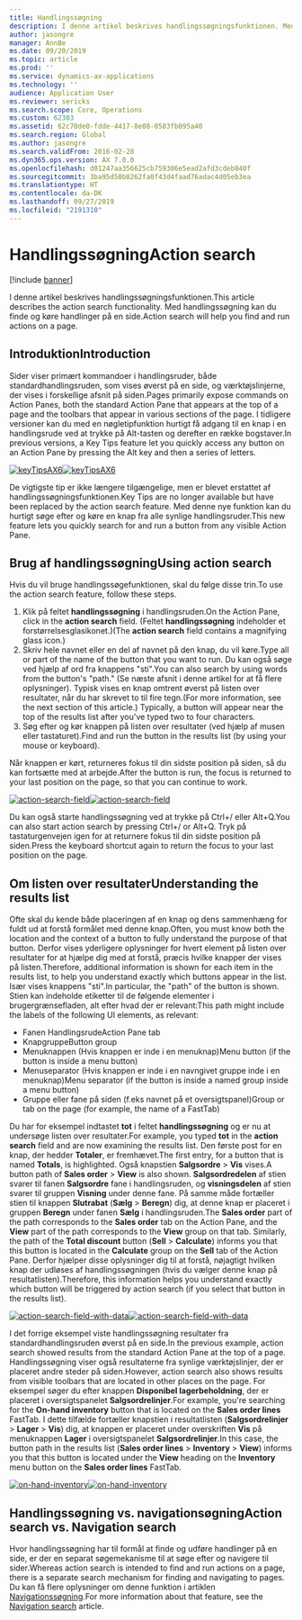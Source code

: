 ```yaml
---
title: Handlingssøgning
description: I denne artikel beskrives handlingssøgningsfunktionen. Med handlingssøgning kan du finde og køre handlinger på en side.
author: jasongre
manager: AnnBe
ms.date: 09/20/2019
ms.topic: article
ms.prod: ''
ms.service: dynamics-ax-applications
ms.technology: ''
audience: Application User
ms.reviewer: sericks
ms.search.scope: Core, Operations
ms.custom: 62303
ms.assetid: 62c70de0-fdde-4417-8e08-0583fb095a40
ms.search.region: Global
ms.author: jasongre
ms.search.validFrom: 2016-02-28
ms.dyn365.ops.version: AX 7.0.0
ms.openlocfilehash: d01247aa356625cb759306e5ead2afd3cdeb840f
ms.sourcegitcommit: 3ba95d50b8262fa0f43d4faad76adac4d05eb3ea
ms.translationtype: HT
ms.contentlocale: da-DK
ms.lasthandoff: 09/27/2019
ms.locfileid: "2191310"
---
```

# <a name="action-search"></a><span data-ttu-id="b6eef-104">Handlingssøgning</span><span class="sxs-lookup"><span data-stu-id="b6eef-104">Action search</span></span>

[!include [banner](../includes/banner.md)]

<span data-ttu-id="b6eef-105">I denne artikel beskrives handlingssøgningsfunktionen.</span><span class="sxs-lookup"><span data-stu-id="b6eef-105">This article describes the action search functionality.</span></span> <span data-ttu-id="b6eef-106">Med handlingssøgning kan du finde og køre handlinger på en side.</span><span class="sxs-lookup"><span data-stu-id="b6eef-106">Action search will help you find and run actions on a page.</span></span>

## <a name="introduction"></a><span data-ttu-id="b6eef-107">Introduktion</span><span class="sxs-lookup"><span data-stu-id="b6eef-107">Introduction</span></span>

<span data-ttu-id="b6eef-108">Sider viser primært kommandoer i handlingsruder, både standardhandlingsruden, som vises øverst på en side, og værktøjslinjerne, der vises i forskellige afsnit på siden.</span><span class="sxs-lookup"><span data-stu-id="b6eef-108">Pages primarily expose commands on Action Panes, both the standard Action Pane that appears at the top of a page and the toolbars that appear in various sections of the page.</span></span> <span data-ttu-id="b6eef-109">I tidligere versioner kan du med en nøgletipfunktion hurtigt få adgang til en knap i en handlingsrude ved at trykke på Alt-tasten og derefter en række bogstaver.</span><span class="sxs-lookup"><span data-stu-id="b6eef-109">In previous versions, a Key Tips feature let you quickly access any button on an Action Pane by pressing the Alt key and then a series of letters.</span></span>

<span data-ttu-id="b6eef-110">[![keyTipsAX6](./media/keytipsax6.png)](./media/keytipsax6.png)</span><span class="sxs-lookup"><span data-stu-id="b6eef-110">[![keyTipsAX6](./media/keytipsax6.png)](./media/keytipsax6.png)</span></span>

<span data-ttu-id="b6eef-111">De vigtigste tip er ikke længere tilgængelige, men er blevet erstattet af handlingssøgningsfunktionen.</span><span class="sxs-lookup"><span data-stu-id="b6eef-111">Key Tips are no longer available but have been replaced by the action search feature.</span></span> <span data-ttu-id="b6eef-112">Med denne nye funktion kan du hurtigt søge efter og køre en knap fra alle synlige handlingsruder.</span><span class="sxs-lookup"><span data-stu-id="b6eef-112">This new feature lets you quickly search for and run a button from any visible Action Pane.</span></span>

## <a name="using-action-search"></a><span data-ttu-id="b6eef-113">Brug af handlingssøgning</span><span class="sxs-lookup"><span data-stu-id="b6eef-113">Using action search</span></span>

<span data-ttu-id="b6eef-114">Hvis du vil bruge handlingssøgefunktionen, skal du følge disse trin.</span><span class="sxs-lookup"><span data-stu-id="b6eef-114">To use the action search feature, follow these steps.</span></span>

1. <span data-ttu-id="b6eef-115">Klik på feltet **handlingssøgning** i handlingsruden.</span><span class="sxs-lookup"><span data-stu-id="b6eef-115">On the Action Pane, click in the **action search** field.</span></span> <span data-ttu-id="b6eef-116">(Feltet **handlingssøgning** indeholder et forstørrelsesglasikonet.)</span><span class="sxs-lookup"><span data-stu-id="b6eef-116">(The **action search** field contains a magnifying glass icon.)</span></span>
2. <span data-ttu-id="b6eef-117">Skriv hele navnet eller en del af navnet på den knap, du vil køre.</span><span class="sxs-lookup"><span data-stu-id="b6eef-117">Type all or part of the name of the button that you want to run.</span></span> <span data-ttu-id="b6eef-118">Du kan også søge ved hjælp af ord fra knappens "sti".</span><span class="sxs-lookup"><span data-stu-id="b6eef-118">You can also search by using words from the button's "path."</span></span> <span data-ttu-id="b6eef-119">(Se næste afsnit i denne artikel for at få flere oplysninger). Typisk vises en knap omtrent øverst på listen over resultater, når du har skrevet to til fire tegn.</span><span class="sxs-lookup"><span data-stu-id="b6eef-119">(For more information, see the next section of this article.) Typically, a button will appear near the top of the results list after you've typed two to four characters.</span></span>
3. <span data-ttu-id="b6eef-120">Søg efter og kør knappen på listen over resultater (ved hjælp af musen eller tastaturet).</span><span class="sxs-lookup"><span data-stu-id="b6eef-120">Find and run the button in the results list (by using your mouse or keyboard).</span></span>

<span data-ttu-id="b6eef-121">Når knappen er kørt, returneres fokus til din sidste position på siden, så du kan fortsætte med at arbejde.</span><span class="sxs-lookup"><span data-stu-id="b6eef-121">After the button is run, the focus is returned to your last position on the page, so that you can continue to work.</span></span>

<span data-ttu-id="b6eef-122">[![action-search-field](./media/action-search-field.png)](./media/action-search-field.png)</span><span class="sxs-lookup"><span data-stu-id="b6eef-122">[![action-search-field](./media/action-search-field.png)](./media/action-search-field.png)</span></span>

<span data-ttu-id="b6eef-123">Du kan også starte handlingssøgning ved at trykke på Ctrl+/ eller Alt+Q.</span><span class="sxs-lookup"><span data-stu-id="b6eef-123">You can also start action search by pressing Ctrl+/ or Alt+Q.</span></span> <span data-ttu-id="b6eef-124">Tryk på tastaturgenvejen igen for at returnere fokus til din sidste position på siden.</span><span class="sxs-lookup"><span data-stu-id="b6eef-124">Press the keyboard shortcut again to return the focus to your last position on the page.</span></span>

## <a name="understanding-the-results-list"></a><span data-ttu-id="b6eef-125">Om listen over resultater</span><span class="sxs-lookup"><span data-stu-id="b6eef-125">Understanding the results list</span></span>

<span data-ttu-id="b6eef-126">Ofte skal du kende både placeringen af en knap og dens sammenhæng for fuldt ud at forstå formålet med denne knap.</span><span class="sxs-lookup"><span data-stu-id="b6eef-126">Often, you must know both the location and the context of a button to fully understand the purpose of that button.</span></span> <span data-ttu-id="b6eef-127">Derfor vises yderligere oplysninger for hvert element på listen over resultater for at hjælpe dig med at forstå, præcis hvilke knapper der vises på listen.</span><span class="sxs-lookup"><span data-stu-id="b6eef-127">Therefore, additional information is shown for each item in the results list, to help you understand exactly which buttons appear in the list.</span></span> <span data-ttu-id="b6eef-128">Især vises knappens "sti".</span><span class="sxs-lookup"><span data-stu-id="b6eef-128">In particular, the "path" of the button is shown.</span></span> <span data-ttu-id="b6eef-129">Stien kan indeholde etiketter til de følgende elementer i brugergrænsefladen, alt efter hvad der er relevant:</span><span class="sxs-lookup"><span data-stu-id="b6eef-129">This path might include the labels of the following UI elements, as relevant:</span></span>

- <span data-ttu-id="b6eef-130">Fanen Handlingsrude</span><span class="sxs-lookup"><span data-stu-id="b6eef-130">Action Pane tab</span></span>
- <span data-ttu-id="b6eef-131">Knapgruppe</span><span class="sxs-lookup"><span data-stu-id="b6eef-131">Button group</span></span>
- <span data-ttu-id="b6eef-132">Menuknappen (Hvis knappen er inde i en menuknap)</span><span class="sxs-lookup"><span data-stu-id="b6eef-132">Menu button (if the button is inside a menu button)</span></span>
- <span data-ttu-id="b6eef-133">Menuseparator (Hvis knappen er inde i en navngivet gruppe inde i en menuknap)</span><span class="sxs-lookup"><span data-stu-id="b6eef-133">Menu separator (if the button is inside a named group inside a menu button)</span></span>
- <span data-ttu-id="b6eef-134">Gruppe eller fane på siden (f.eks navnet på et oversigtspanel)</span><span class="sxs-lookup"><span data-stu-id="b6eef-134">Group or tab on the page (for example, the name of a FastTab)</span></span>

<span data-ttu-id="b6eef-135">Du har for eksempel indtastet **tot** i feltet **handlingssøgning** og er nu at undersøge listen over resultater.</span><span class="sxs-lookup"><span data-stu-id="b6eef-135">For example, you typed **tot** in the **action search** field and are now examining the results list.</span></span> <span data-ttu-id="b6eef-136">Den første post for en knap, der hedder **Totaler**, er fremhævet.</span><span class="sxs-lookup"><span data-stu-id="b6eef-136">The first entry, for a button that is named **Totals**, is highlighted.</span></span> <span data-ttu-id="b6eef-137">Også knapstien **Salgsordre** &gt; **Vis** vises.</span><span class="sxs-lookup"><span data-stu-id="b6eef-137">A button path of **Sales order** &gt; **View** is also shown.</span></span> <span data-ttu-id="b6eef-138">**Salgsordredelen** af stien svarer til fanen **Salgsordre** fane i handlingsruden, og **visningsdelen** af stien svarer til gruppen **Visning** under denne fane. På samme måde fortæller stien til knappen **Slutrabat** (**Sælg** &gt; **Beregn**) dig, at denne knap er placeret i gruppen **Beregn** under fanen **Sælg** i handlingsruden.</span><span class="sxs-lookup"><span data-stu-id="b6eef-138">The **Sales order** part of the path corresponds to the **Sales order** tab on the Action Pane, and the **View** part of the path corresponds to the **View** group on that tab. Similarly, the path of the **Total discount** button (**Sell** &gt; **Calculate**) informs you that this button is located in the **Calculate** group on the **Sell** tab of the Action Pane.</span></span> <span data-ttu-id="b6eef-139">Derfor hjælper disse oplysninger dig til at forstå, nøjagtigt hvilken knap der udløses af handlingssøgningen (hvis du vælger denne knap på resultatlisten).</span><span class="sxs-lookup"><span data-stu-id="b6eef-139">Therefore, this information helps you understand exactly which button will be triggered by action search (if you select that button in the results list).</span></span>

<span data-ttu-id="b6eef-140">[![action-search-field-with-data](./media/action-search-field-with-data.png)](./media/action-search-field-with-data.png)</span><span class="sxs-lookup"><span data-stu-id="b6eef-140">[![action-search-field-with-data](./media/action-search-field-with-data.png)](./media/action-search-field-with-data.png)</span></span>

<span data-ttu-id="b6eef-141">I det forrige eksempel viste handlingssøgning resultater fra standardhandlingsruden øverst på en side.</span><span class="sxs-lookup"><span data-stu-id="b6eef-141">In the previous example, action search showed results from the standard Action Pane at the top of a page.</span></span> <span data-ttu-id="b6eef-142">Handlingssøgning viser også resultaterne fra synlige værktøjslinjer, der er placeret andre steder på siden.</span><span class="sxs-lookup"><span data-stu-id="b6eef-142">However, action search also shows results from visible toolbars that are located in other places on the page.</span></span> <span data-ttu-id="b6eef-143">For eksempel søger du efter knappen **Disponibel lagerbeholdning**, der er placeret i oversigtspanelet **Salgsordrelinjer**.</span><span class="sxs-lookup"><span data-stu-id="b6eef-143">For example, you're searching for the **On-hand inventory** button that is located on the **Sales order lines** FastTab.</span></span> <span data-ttu-id="b6eef-144">I dette tilfælde fortæller knapstien i resultatlisten (**Salgsordrelinjer** &gt; **Lager** &gt; **Vis**) dig, at knappen er placeret under overskriften **Vis** på menuknappen **Lager** i oversigtspanelet **Salgsordrelinjer**.</span><span class="sxs-lookup"><span data-stu-id="b6eef-144">In this case, the button path in the results list (**Sales order lines** &gt; **Inventory** &gt; **View**) informs you that this button is located under the **View** heading on the **Inventory** menu button on the **Sales order lines** FastTab.</span></span>

<span data-ttu-id="b6eef-145">[![on-hand-inventory](./media/on-hand-inventory.png)](./media/on-hand-inventory.png)</span><span class="sxs-lookup"><span data-stu-id="b6eef-145">[![on-hand-inventory](./media/on-hand-inventory.png)](./media/on-hand-inventory.png)</span></span>

## <a name="action-search-vs-navigation-search"></a><span data-ttu-id="b6eef-146">Handlingssøgning vs. navigationsøgning</span><span class="sxs-lookup"><span data-stu-id="b6eef-146">Action search vs. Navigation search</span></span>

<span data-ttu-id="b6eef-147">Hvor handlingssøgning har til formål at finde og udføre handlinger på en side, er der en separat søgemekanisme til at søge efter og navigere til sider.</span><span class="sxs-lookup"><span data-stu-id="b6eef-147">Whereas action search is intended to find and run actions on a page, there is a separate search mechanism for finding and navigating to pages.</span></span> <span data-ttu-id="b6eef-148">Du kan få flere oplysninger om denne funktion i artiklen [Navigationssøgning](navigation-search.md).</span><span class="sxs-lookup"><span data-stu-id="b6eef-148">For more information about that feature, see the [Navigation search](navigation-search.md) article.</span></span>

